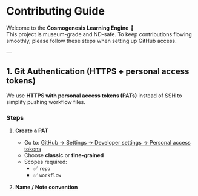 # Contributing Guide

Welcome to the **Cosmogenesis Learning Engine** 🌌  
This project is museum-grade and ND-safe. To keep contributions flowing smoothly, please follow these steps when setting up GitHub access.

—

## 1. Git Authentication (HTTPS + personal access tokens)

We use **HTTPS with personal access tokens (PATs)** instead of SSH to simplify pushing workflow files.

### Steps

1. **Create a PAT**
   - Go to: [GitHub → Settings → Developer settings → Personal access tokens](https://github.com/settings/tokens)
   - Choose **classic** or **fine-grained**
   - Scopes required:
     - ✅ `repo`
     - ✅ `workflow`

2. **Name / Note convention**